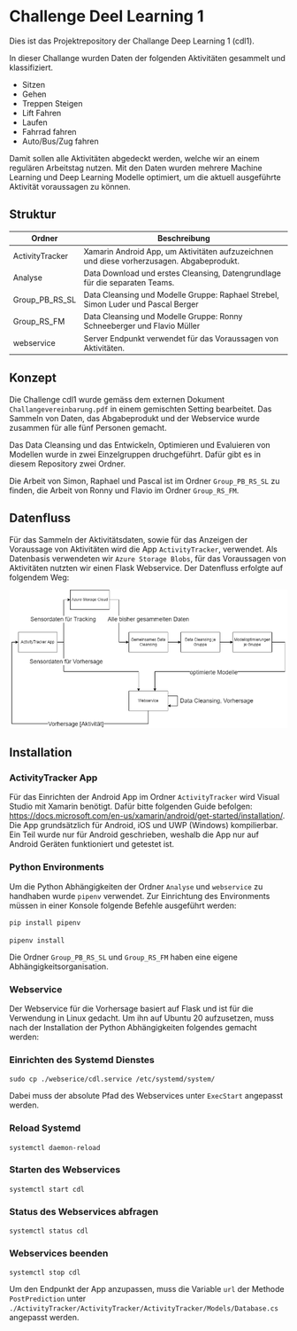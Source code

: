 # Challenge Deel Learning 1

Dies ist das Projektrepository der Challange Deep Learning 1 (cdl1).

In dieser Challange wurden Daten der folgenden Aktivitäten gesammelt und klassifiziert.
- Sitzen
- Gehen
- Treppen Steigen
- Lift Fahren
- Laufen
- Fahrrad fahren
- Auto/Bus/Zug fahren

Damit sollen alle Aktivitäten abgedeckt werden, welche wir an einem regulären Arbeitstag nutzen.
Mit den Daten wurden mehrere Machine Learning und Deep Learning Modelle optimiert, um die aktuell ausgeführte Aktivität voraussagen zu können.

## Struktur

| Ordner            | Beschreibung |
|---                | --- |
| ActivityTracker   | Xamarin Android App, um Aktivitäten aufzuzeichnen und diese vorherzusagen. Abgabeprodukt. |
| Analyse           | Data Download und erstes Cleansing, Datengrundlage für die separaten Teams. |
| Group_PB_RS_SL    | Data Cleansing und Modelle Gruppe: Raphael Strebel, Simon Luder und Pascal Berger |
| Group_RS_FM       | Data Cleansing und Modelle Gruppe: Ronny Schneeberger und Flavio Müller |
| webservice        | Server Endpunkt verwendet für das Voraussagen von Aktivitäten. |


## Konzept

Die Challenge cdl1 wurde gemäss dem externen Dokument `Challangevereinbarung.pdf` in einem gemischten Setting bearbeitet. 
Das Sammeln von Daten, das Abgabeprodukt und der Webservice wurde zusammen für alle fünf Personen gemacht.

Das Data Cleansing und das Entwickeln, Optimieren und Evaluieren von Modellen wurde in zwei Einzelgruppen druchgeführt. 
Dafür gibt es in diesem Repository zwei Ordner. 

Die Arbeit von Simon, Raphael und Pascal ist im Ordner `Group_PB_RS_SL` zu finden, die Arbeit von Ronny und Flavio im Ordner `Group_RS_FM`.

## Datenfluss

Für das Sammeln der Aktivitätsdaten, sowie für das Anzeigen der Voraussage von Aktivitäten wird die App `ActivityTracker`, verwendet. Als Datenbasis verwendeten wir `Azure Storage Blobs`, für das Voraussagen von Aktivitäten nutzten wir einen Flask Webservice. Der Datenfluss erfolgte auf folgendem Weg:

<img title="a title" alt="Datenfluss Darstellung aus './Datenfluss.drawio.png.'" src="./Datenfluss.drawio.png">

## Installation

### ActivityTracker App

Für das Einrichten der Android App im Ordner `ActivityTracker` wird Visual Studio mit Xamarin benötigt. Dafür bitte folgenden Guide befolgen: https://docs.microsoft.com/en-us/xamarin/android/get-started/installation/.
Die App grundsätzlich für Android, iOS und UWP (Windows) kompilierbar. Ein Teil wurde nur für Android geschrieben, weshalb die App nur auf Android Geräten funktioniert und getestet ist. 

### Python Environments

Um die Python Abhängigkeiten der Ordner `Analyse` und `webservice` zu handhaben wurde `pipenv` verwendet. Zur Einrichtung des Environments müssen in einer Konsole folgende Befehle ausgeführt werden:

```
pip install pipenv

pipenv install
```

Die Ordner `Group_PB_RS_SL` und `Group_RS_FM` haben eine eigene Abhängigkeitsorganisation.

### Webservice

Der Webservice für die Vorhersage basiert auf Flask und ist für die Verwendung in Linux gedacht. Um ihn auf Ubuntu 20 aufzusetzen, muss nach der Installation der Python Abhängigkeiten folgendes gemacht werden:

### Einrichten des Systemd Dienstes
```
sudo cp ./webserice/cdl.service /etc/systemd/system/
```
Dabei muss der absolute Pfad des Webservices unter `ExecStart` angepasst werden.

### Reload Systemd
```
systemctl daemon-reload
```

### Starten des Webservices
```
systemctl start cdl
```

### Status des Webservices abfragen
```
systemctl status cdl
```

### Webservices beenden
```
systemctl stop cdl
```

Um den Endpunkt der App anzupassen, muss die Variable `url` der Methode `PostPrediction` unter `./ActivityTracker/ActivityTracker/ActivityTracker/Models/Database.cs` angepasst werden.

